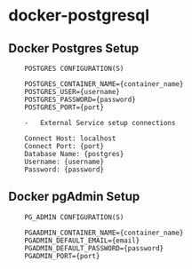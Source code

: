 # docker-postgresql

## Docker Postgres Setup

```
    POSTGRES CONFIGURATION(S)

    POSTGRES_CONTAINER_NAME={container_name}
    POSTGRES_USER={username}
    POSTGRES_PASSWORD={password}
    POSTGRES_PORT={port}
``` 

```
    -   External Service setup connections

    Connect Host: localhost
    Connect Port: {port}
    Database Name: {postgres}
    Username: {username}
    Password: {password}
```

## Docker pgAdmin Setup

```
    PG_ADMIN CONFIGURATION(S)

    PGAADMIN_CONTAINER_NAME={container_name}
    PGADMIN_DEFAULT_EMAIL={email}
    PGADMIN_DEFAULT_PASSWORD={password}
    PGADMIN_PORT={port}
``` 


